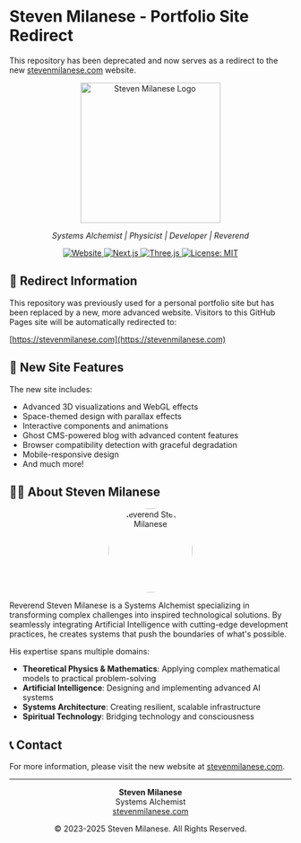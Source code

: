# Steven Milanese - Portfolio Site Redirect

This repository has been deprecated and now serves as a redirect to the new [stevenmilanese.com](https://stevenmilanese.com) website.

<div align="center">
  <a href="https://stevenmilanese.com">
    <img src="https://stevenmilanese.com/StevenMilanese-full-logo.png" alt="Steven Milanese Logo" width="250px"/>
  </a>
  <p><em>Systems Alchemist | Physicist | Developer | Reverend</em></p>
  
  <p>
    <a href="https://stevenmilanese.com">
      <img src="https://img.shields.io/badge/Website-stevenmilanese.com-brightgreen?style=flat-square" alt="Website"/>
    </a>
    <a href="https://nextjs.org/">
      <img src="https://img.shields.io/badge/Next.js-14-black?style=flat-square&logo=next.js" alt="Next.js"/>
    </a>
    <a href="https://threejs.org/">
      <img src="https://img.shields.io/badge/Three.js-WebGL-blue?style=flat-square&logo=three.js" alt="Three.js"/>
    </a>
    <a href="https://github.com/developtheweb/stevenmilanese-com/blob/main/LICENSE">
      <img src="https://img.shields.io/badge/License-MIT-yellow.svg?style=flat-square" alt="License: MIT"/>
    </a>
  </p>
</div>

## 🔄 Redirect Information

This repository was previously used for a personal portfolio site but has been replaced by a new, more advanced website. Visitors to this GitHub Pages site will be automatically redirected to:

[https://stevenmilanese.com](https://stevenmilanese.com)

## 🚀 New Site Features

The new site includes:

- Advanced 3D visualizations and WebGL effects
- Space-themed design with parallax effects
- Interactive components and animations
- Ghost CMS-powered blog with advanced content features
- Browser compatibility detection with graceful degradation
- Mobile-responsive design
- And much more!

## 👨‍💻 About Steven Milanese

<div align="center">
  <a href="https://stevenmilanese.com">
    <img src="https://stevenmilanese.com/StevenMilanese-ghost-logo.png" alt="Reverend Steven Milanese" width="150px" style="border-radius: 50%;"/>
  </a>
</div>

Reverend Steven Milanese is a Systems Alchemist specializing in transforming complex challenges into inspired technological solutions. By seamlessly integrating Artificial Intelligence with cutting-edge development practices, he creates systems that push the boundaries of what's possible.

His expertise spans multiple domains:
- **Theoretical Physics & Mathematics**: Applying complex mathematical models to practical problem-solving
- **Artificial Intelligence**: Designing and implementing advanced AI systems
- **Systems Architecture**: Creating resilient, scalable infrastructure
- **Spiritual Technology**: Bridging technology and consciousness

## 📞 Contact

For more information, please visit the new website at [stevenmilanese.com](https://stevenmilanese.com).

---

<div align="center">
  <p>
    <strong>Steven Milanese</strong><br/>
    Systems Alchemist<br/>
    <a href="https://stevenmilanese.com">stevenmilanese.com</a>
  </p>
  <p>© 2023-2025 Steven Milanese. All Rights Reserved.</p>
</div>